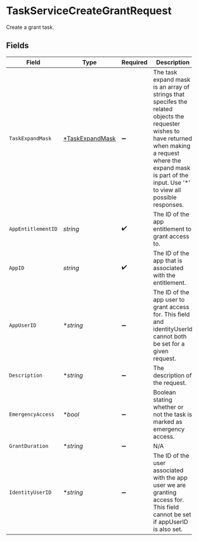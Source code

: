 # TaskServiceCreateGrantRequest

 Create a grant task.



## Fields

| Field                                                                                                                                                                                                                           | Type                                                                                                                                                                                                                            | Required                                                                                                                                                                                                                        | Description                                                                                                                                                                                                                     |
| ------------------------------------------------------------------------------------------------------------------------------------------------------------------------------------------------------------------------------- | ------------------------------------------------------------------------------------------------------------------------------------------------------------------------------------------------------------------------------- | ------------------------------------------------------------------------------------------------------------------------------------------------------------------------------------------------------------------------------- | ------------------------------------------------------------------------------------------------------------------------------------------------------------------------------------------------------------------------------- |
| `TaskExpandMask`                                                                                                                                                                                                                | [*TaskExpandMask](../../models/shared/taskexpandmask.md)                                                                                                                                                                        | :heavy_minus_sign:                                                                                                                                                                                                              |  The task expand mask is an array of strings that specifes the related objects the requester wishes to have returned when making a request where the expand mask is part of the input. Use '*' to view all possible responses.<br/> |
| `AppEntitlementID`                                                                                                                                                                                                              | *string*                                                                                                                                                                                                                        | :heavy_check_mark:                                                                                                                                                                                                              |  The ID of the app entitlement to grant access to.<br/>                                                                                                                                                                         |
| `AppID`                                                                                                                                                                                                                         | *string*                                                                                                                                                                                                                        | :heavy_check_mark:                                                                                                                                                                                                              |  The ID of the app that is associated with the entitlement.<br/>                                                                                                                                                                |
| `AppUserID`                                                                                                                                                                                                                     | **string*                                                                                                                                                                                                                       | :heavy_minus_sign:                                                                                                                                                                                                              |  The ID of the app user to grant access for. This field and identityUserId cannot both be set for a given request.<br/>                                                                                                         |
| `Description`                                                                                                                                                                                                                   | **string*                                                                                                                                                                                                                       | :heavy_minus_sign:                                                                                                                                                                                                              |  The description of the request.<br/>                                                                                                                                                                                           |
| `EmergencyAccess`                                                                                                                                                                                                               | **bool*                                                                                                                                                                                                                         | :heavy_minus_sign:                                                                                                                                                                                                              |  Boolean stating whether or not the task is marked as emergency access.<br/>                                                                                                                                                    |
| `GrantDuration`                                                                                                                                                                                                                 | **string*                                                                                                                                                                                                                       | :heavy_minus_sign:                                                                                                                                                                                                              | N/A                                                                                                                                                                                                                             |
| `IdentityUserID`                                                                                                                                                                                                                | **string*                                                                                                                                                                                                                       | :heavy_minus_sign:                                                                                                                                                                                                              |  The ID of the user associated with the app user we are granting access for. This field cannot be set if appUserID is also set.<br/>                                                                                            |